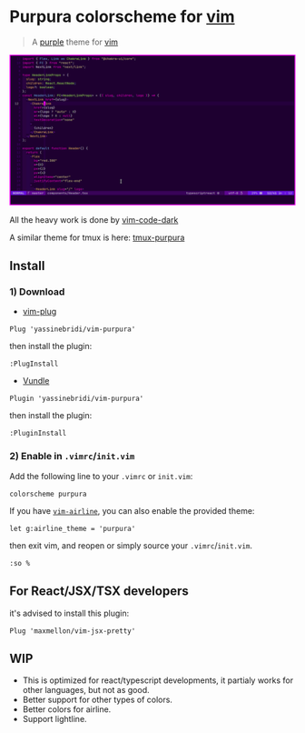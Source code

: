 # Purpura colorscheme for [vim](https://github.com/vim/vim)

> A [purple](https://github.com/yassinebridi/vim-purpura) theme for [vim](https://github.com/vim/vim)

![Screenshot](./screenshot.png)

All the heavy work is done by [vim-code-dark](https://github.com/tomasiser/vim-code-dark)

A similar theme for tmux is here: [tmux-purpura](https://github.com/yassinebridi/tmux-purpura)

## Install
### 1) Download
*  [vim-plug](https://github.com/junegunn/vim-plug)
```
Plug 'yassinebridi/vim-purpura'
```
then install the plugin:
```
:PlugInstall
```
*  [Vundle](https://github.com/gmarik/vundle)
```
Plugin 'yassinebridi/vim-purpura'
```
then install the plugin:
```
:PluginInstall
```
### 2) Enable in `.vimrc`/`init.vim`
Add the following line to your `.vimrc` or `init.vim`:

```
colorscheme purpura
```

If you have [`vim-airline`](https://github.com/vim-airline/vim-airline), you can also enable the provided theme:

```
let g:airline_theme = 'purpura'
```
then exit vim, and reopen or simply source your `.vimrc`/`init.vim`.
```
:so %
```
## For React/JSX/TSX developers
it's advised to install this plugin:
```
Plug 'maxmellon/vim-jsx-pretty'
```
## WIP
- This is optimized for react/typescript developments, it partialy works for other languages, but not as good.
- Better support for other types of colors.
- Better colors for airline.
- Support lightline.
